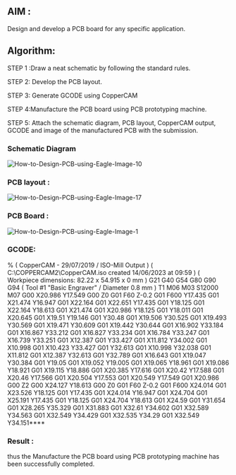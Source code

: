 ## AIM :
Design and develop a PCB board for any specific application.
## Algorithm:
STEP 1 :Draw a neat schematic by following the standard rules.

STEP 2: Develop the PCB layout.

STEP 3: Generate GCODE using CopperCAM

STEP 4:Manufacture the PCB board using PCB prototyping machine.

STEP 5: Attach the schematic diagram, PCB layout, CopperCAM output, GCODE and image of the manufactured PCB with the submission.

### Schematic Diagram
![How-to-Design-PCB-using-Eagle-Image-10](https://github.com/Balajibal/PCB-MiniProject/assets/75234946/f61804de-e29b-43e8-8fd4-5312508c2ba7)


###  PCB layout :
![How-to-Design-PCB-using-Eagle-Image-17](https://github.com/Balajibal/PCB-MiniProject/assets/75234946/c426ccda-5750-47fe-86f0-6d9944c5db70)

###  PCB Board :
![How-to-Design-PCB-using-Eagle-Image-1](https://github.com/Balajibal/PCB-MiniProject/assets/75234946/4b15cd4d-58aa-49b3-a95a-fd082515e4c0)





### GCODE:
%
( CopperCAM - 29/07/2019 / ISO-Mill Output )
( C:\COPPERCAM2\CopperCAM.iso created 14/06/2023 at 09:59 )
( Workpiece dimensions: 82.22 x 54.915 x 0 mm )
G21 G40 G54
G80 G90 G94
( Tool #1 "Basic Engraver" / Diameter 0.8 mm )
T1 M06
M03 S12000
M07
G00 X20.986 Y17.549
G00 Z0
G01 F60 Z-0.2
G01 F600 Y17.435
G01 X21.474 Y16.947
G01 X22.164
G01 X22.651 Y17.435
G01 Y18.125
G01 X22.164 Y18.613
G01 X21.474
G01 X20.986 Y18.125
G01 Y18.011
G01 X20.645
G01 X19.51 Y19.146
G01 Y30.48
G01 X19.506 Y30.525
G01 X19.493 Y30.569
G01 X19.471 Y30.609
G01 X19.442 Y30.644
G01 X16.902 Y33.184
G01 X16.867 Y33.212
G01 X16.827 Y33.234
G01 X16.784 Y33.247
G01 X16.739 Y33.251
G01 X12.387
G01 Y33.427
G01 X11.812 Y34.002
G01 X10.998
G01 X10.423 Y33.427
G01 Y32.613
G01 X10.998 Y32.038
G01 X11.812
G01 X12.387 Y32.613
G01 Y32.789
G01 X16.643
G01 X19.047 Y30.384
G01 Y19.05
G01 X19.052 Y19.005
G01 X19.065 Y18.961
G01 X19.086 Y18.921
G01 X19.115 Y18.886
G01 X20.385 Y17.616
G01 X20.42 Y17.588
G01 X20.46 Y17.566
G01 X20.504 Y17.553
G01 X20.549 Y17.549
G01 X20.986
G00 Z2
G00 X24.127 Y18.613
G00 Z0
G01 F60 Z-0.2
G01 F600 X24.014
G01 X23.526 Y18.125
G01 Y17.435
G01 X24.014 Y16.947
G01 X24.704
G01 X25.191 Y17.435
G01 Y18.125
G01 X24.704 Y18.613
G01 X24.59
G01 Y31.654
G01 X28.265 Y35.329
G01 X31.883
G01 X32.61 Y34.602
G01 X32.589 Y34.563
G01 X32.549 Y34.429
G01 X32.535 Y34.29
G01 X32.549 Y34.151****





### Result :
thus the Manufacture the PCB board using PCB prototyping machine has been successfully completed.
